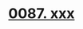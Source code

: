 # [0087. xxx](https://github.com/Tdahuyou/chrome/tree/main/0087.%20xxx)

<!-- region:toc -->

<!-- endregion:toc -->


